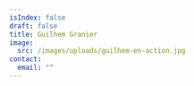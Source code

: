 ```yaml
---
isIndex: false
draft: false
title: Guilhem Granier
image:
  src: /images/uploads/guilhem-en-action.jpg
contact:
  email: ""
---
```

